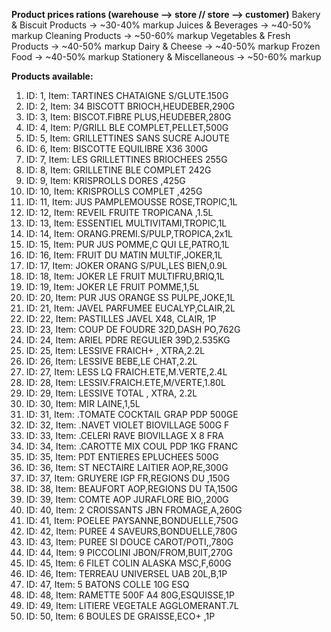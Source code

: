 **Product prices rations (warehouse --> store // store --> customer)**
Bakery & Biscuit Products → ~30-40% markup
Juices & Beverages → ~40-50% markup
Cleaning Products → ~50-60% markup
Vegetables & Fresh Products → ~40-50% markup
Dairy & Cheese → ~40-50% markup
Frozen Food → ~40-50% markup
Stationery & Miscellaneous → ~50-60% markup

**Products available:**
1. ID: 1, Item: TARTINES CHATAIGNE S/GLUTE.150G  
2. ID: 2, Item: 34 BISCOTT BRIOCH,HEUDEBER,290G  
3. ID: 3, Item: BISCOT.FIBRE PLUS,HEUDEBER,280G  
4. ID: 4, Item: P/GRILL BLE COMPLET,PELLET,500G  
5. ID: 5, Item: GRILLETTINES SANS SUCRE AJOUTE  
6. ID: 6, Item: BISCOTTE EQUILIBRE X36 300G  
7. ID: 7, Item: LES GRILLETTINES BRIOCHEES 255G  
8. ID: 8, Item: GRILLETINE BLE COMPLET 242G  
9. ID: 9, Item: KRISPROLLS DORES ,425G  
10. ID: 10, Item: KRISPROLLS COMPLET ,425G  
11. ID: 11, Item: JUS PAMPLEMOUSSE ROSE,TROPIC,1L  
12. ID: 12, Item: REVEIL FRUITE TROPICANA ,1.5L  
13. ID: 13, Item: ESSENTIEL MULTIVITAMI,TROPIC,1L  
14. ID: 14, Item: ORANG.PREMI.S/PULP,TROPICA,2x1L  
15. ID: 15, Item: PUR JUS POMME,C QUI LE,PATRO,1L  
16. ID: 16, Item: FRUIT DU MATIN MULTIF,JOKER,1L  
17. ID: 17, Item: JOKER ORANG S/PUL,LES BIEN,0.9L  
18. ID: 18, Item: JOKER LE FRUIT MULTIFRU,BRIQ,1L  
19. ID: 19, Item: JOKER LE FRUIT POMME,1,5L  
20. ID: 20, Item: PUR JUS ORANGE SS PULPE,JOKE,1L  
21. ID: 21, Item: JAVEL PARFUMEE EUCALYP,CLAIR,2L  
22. ID: 22, Item: PASTILLES JAVEL X48, CLAIR, 1P  
23. ID: 23, Item: COUP DE FOUDRE 32D,DASH PO,762G  
24. ID: 24, Item: ARIEL PDRE REGULIER 39D,2.535KG  
25. ID: 25, Item: LESSIVE FRAICH+ , XTRA,2.2L  
26. ID: 26, Item: LESSIVE BEBE,LE CHAT,2.2L  
27. ID: 27, Item: LESS LQ FRAICH.ETE,M.VERTE,2.4L  
28. ID: 28, Item: LESSIV.FRAICH.ETE,M/VERTE,1.80L  
29. ID: 29, Item: LESSIVE TOTAL , XTRA, 2.2L  
30. ID: 30, Item: MIR LAINE,1,5L  
31. ID: 31, Item: .TOMATE COCKTAIL GRAP PDP 500GE  
32. ID: 32, Item: .NAVET VIOLET BIOVILLAGE 500G F  
33. ID: 33, Item: .CELERI RAVE BIOVILLAGE X 8 FRA  
34. ID: 34, Item: .CAROTTE MIX COUL PDP 1KG FRANC  
35. ID: 35, Item: PDT ENTIERES EPLUCHEES 500G  
36. ID: 36, Item: ST NECTAIRE LAITIER AOP,RE,300G  
37. ID: 37, Item: GRUYERE IGP FR,REGIONS DU ,150G  
38. ID: 38, Item: BEAUFORT AOP,REGIONS DU TA,150G  
39. ID: 39, Item: COMTE AOP JURAFLORE BIO,,200G  
40. ID: 40, Item: 2 CROISSANTS JBN FROMAGE,A,260G  
41. ID: 41, Item: POELEE PAYSANNE,BONDUELLE,750G  
42. ID: 42, Item: PUREE 4 SAVEURS,BONDUELLE,780G  
43. ID: 43, Item: PUREE SI DOUCE CAROT/POTI,,780G  
44. ID: 44, Item: 9 PICCOLINI JBON/FROM,BUIT,270G  
45. ID: 45, Item: 6 FILET COLIN ALASKA MSC,F,600G  
46. ID: 46, Item: TERREAU UNIVERSEL  UAB 20L,B,1P  
47. ID: 47, Item: 5  BATONS COLLE 10G ESQ  
48. ID: 48, Item: RAMETTE 500F A4 80G,ESQUISSE,1P  
49. ID: 49, Item: LITIERE VEGETALE AGGLOMERANT.7L  
50. ID: 50, Item: 6 BOULES DE GRAISSE,ECO+ ,1P  
